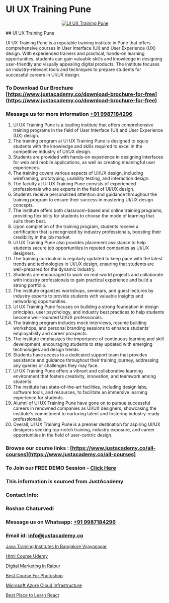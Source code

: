 # UI UX Training Pune

<p align="center">
  <a href="https://justacademy.co/all-courses">
    <img src="https://i.ibb.co/P5KtSQ2/ui-ux.png" alt="UI UX Training Pune">
  </a>
</p>
## UI UX Training Pune

UI UX Training Pune is a reputable training institute in Pune that offers comprehensive courses in User Interface (UI) and User Experience (UX) design. With experienced trainers and practical, hands-on learning opportunities, students can gain valuable skills and knowledge in designing user-friendly and visually appealing digital products. The institute focuses on industry-relevant tools and techniques to prepare students for successful careers in UI/UX design.
### To Download Our Brochure [https://www.justacademy.co/download-brochure-for-free](https://www.justacademy.co/download-brochure-for-free)
### Message us for more information [+91 9987184296](https://api.whatsapp.com/send?phone=919987184296)
1) UI UX Training Pune is a leading institute that offers comprehensive training programs in the field of User Interface (UI) and User Experience (UX) design.
2) The training program at UI UX Training Pune is designed to equip students with the knowledge and skills required to excel in the competitive industry of UI/UX design.
3) Students are provided with hands-on experience in designing interfaces for web and mobile applications, as well as creating meaningful user experiences.
4) The training covers various aspects of UI/UX design, including wireframing, prototyping, usability testing, and interaction design.
5) The faculty at UI UX Training Pune consists of experienced professionals who are experts in the field of UI/UX design.
6) Students receive personalized attention and guidance throughout the training program to ensure their success in mastering UI/UX design concepts.
7) The institute offers both classroom-based and online training programs, providing flexibility for students to choose the mode of learning that suits them best.
8) Upon completion of the training program, students receive a certification that is recognized by industry professionals, boosting their credibility in the job market.
9) UI UX Training Pune also provides placement assistance to help students secure job opportunities in reputed companies as UI/UX designers.
10) The training curriculum is regularly updated to keep pace with the latest trends and technologies in UI/UX design, ensuring that students are well-prepared for the dynamic industry.
11) Students are encouraged to work on real-world projects and collaborate with industry professionals to gain practical experience and build a strong portfolio.
12) The institute organizes workshops, seminars, and guest lectures by industry experts to provide students with valuable insights and networking opportunities.
13) UI UX Training Pune focuses on building a strong foundation in design principles, user psychology, and industry best practices to help students become well-rounded UI/UX professionals.
14) The training program includes mock interviews, resume building workshops, and personal branding sessions to enhance students' employability and career prospects.
15) The institute emphasizes the importance of continuous learning and skill development, encouraging students to stay updated with emerging technologies and design trends.
16) Students have access to a dedicated support team that provides assistance and guidance throughout their training journey, addressing any queries or challenges they may face.
17) UI UX Training Pune offers a vibrant and collaborative learning environment that fosters creativity, innovation, and teamwork among students.
18) The institute has state-of-the-art facilities, including design labs, software tools, and resources, to facilitate an immersive learning experience for students.
19) Alumni of UI UX Training Pune have gone on to pursue successful careers in renowned companies as UI/UX designers, showcasing the institute's commitment to nurturing talent and fostering industry-ready professionals.
20) Overall, UI UX Training Pune is a premier destination for aspiring UI/UX designers seeking top-notch training, industry exposure, and career opportunities in the field of user-centric design.

### Browse our course links : [https://www.justacademy.co/all-courses](https://www.justacademy.co/all-courses) 
### To Join our FREE DEMO Session - [Click Here](https://www.justacademy.co/register-for-course-demo)


### This information is sourced from JustAcademy
### Contact Info:
### Roshan Chaturvedi
### Message us on Whatsapp: [+91 9987184296](https://api.whatsapp.com/send?phone=919987184296)
### Email id: [info@justacademy.co](mailto:info@justacademy.co)
                
[Java Training Institutes In Bangalore Vijayanagar](https://www.linkedin.com/pulse/java-training-institutes-bangalore-vijayanagar-yngxe?trackingId=PDRM4dI%2FDVddtrdTx2iIEg%3D%3D&lipi=urn%3Ali%3Apage%3Ad_flagship3_company_admin%3BBLvwE5WSQ1yNRcYM20AJ%2Fw%3D%3D)

[Html Course Udemy](https://www.linkedin.com/pulse/html-course-udemy-justacademy-chandigarh-v2tac?trackingId=Kn8uFChwkMLp6v3uFG3nXQ%3D%3D&lipi=urn%3Ali%3Apage%3Ad_flagship3_company_admin%3BGsnT7fdrREqkLqUmImc0GQ%3D%3D)

[Digital Marketing in Raipur](https://medium.com/@kamblerajas684/digital-marketing-in-raipur-8c2d03b0c5b6)

[Best Course For Photoshop](https://medium.com/@ranemanish460/best-course-for-photoshop-18b381cb10b4)

[Microsoft Azure Cloud Infrastructure](https://justacademyin.github.io/justacademy/microsoft-azure-cloud-infrastructure)

[Best Place to Learn React](https://justacademyin.github.io/justacademy/best-place-to-learn-react)

